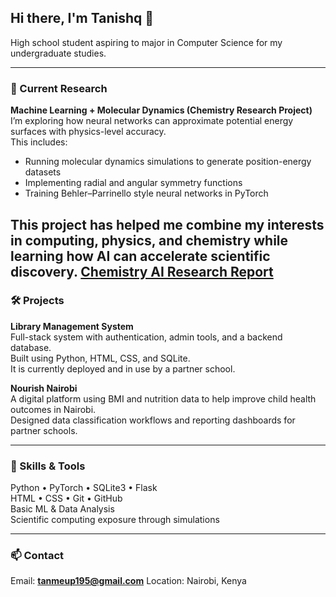 ## Hi there, I'm Tanishq 👋

High school student aspiring to major in Computer Science for my undergraduate studies.  

---

### 🔬 Current Research
**Machine Learning + Molecular Dynamics (Chemistry Research Project)**  
I’m exploring how neural networks can approximate potential energy surfaces with physics-level accuracy.  
This includes:
- Running molecular dynamics simulations to generate position-energy datasets
- Implementing radial and angular symmetry functions
- Training Behler–Parrinello style neural networks in PyTorch

This project has helped me combine my interests in computing, physics, and chemistry while learning how AI can accelerate scientific discovery.
[Chemistry AI Research Report](https://docs.google.com/document/d/1ZXNV-3CY-khu5GghFjfxN2H7nssL3GaRGjgMf3X_Zhs/edit?tab=t.0#heading=h.gjdgxs)
---

### 🛠️ Projects

**Library Management System**  
Full-stack system with authentication, admin tools, and a backend database.  
Built using Python, HTML, CSS, and SQLite.  
It is currently deployed and in use by a partner school.

**Nourish Nairobi**   
A digital platform using BMI and nutrition data to help improve child health outcomes in Nairobi.  
Designed data classification workflows and reporting dashboards for partner schools.


---

### 🔧 Skills & Tools
Python • PyTorch • SQLite3 • Flask  
HTML • CSS • Git • GitHub  
Basic ML & Data Analysis  
Scientific computing exposure through simulations

---

### 📫 Contact
Email: **tanmeup195@gmail.com**
Location: Nairobi, Kenya

